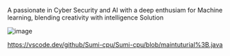 A passionate in Cyber Security and AI with a deep enthusiam for Machine learning, blending creativity with intelligence Solution 

<!--
**Sumi-cpu/Sumi-cpu** is a ✨ _special_ ✨ repository because its `README.md` (this file) appears on your GitHub profile.

Here are some ideas to get you started:

- 🔭 I’m currently working on a project using Java 
- 🌱 I’m currently learning Data communication, Data analytics,Java and Python
- 👯 I’m looking to collaborate on likeminded people with tech knowledge 
- 🤔 I’m looking for help with programming 
- 💬 Ask me about my hobbies - love dancing
- 📫 How to reach me: Linkedin
- 😄 Pronouns: she/her
- ⚡ Fun fact: I am fun and happy person
-->
![image](https://github.com/user-attachments/assets/4b9fb2d7-5ac1-463c-b3b8-6df5e1210b35)

https://vscode.dev/github/Sumi-cpu/Sumi-cpu/blob/maintuturial%3B.java
